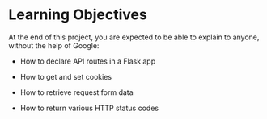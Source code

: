# Learning Objectives

At the end of this project, you are expected to be able to explain to anyone, without the help of Google:

* How to declare API routes in a Flask app

* How to get and set cookies

* How to retrieve request form data

* How to return various HTTP status codes
